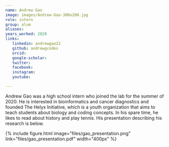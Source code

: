 ```yaml
---
name: Andrew Gao
image: images/Andrew-Gao-300x200.jpg
role: intern
group: alum
aliases:
years_worked: 2020
links:
   linkedin: andrewgao22
   github: andrewgcodes
   orcid: 
   google-scholar:
   twitter:
   facebook:
   instagram: 
   youtube:

---
```


Andrew Gao was a high school intern who joined the lab for the summer of 2020. He is interested in bioinformatics and cancer diagnostics and founded The Helyx Initiative, which is a youth organization that aims to teach students about biology and coding concepts. In his spare time, he likes to read about history and play tennis. His presentation describing his research is below.

{%
  include figure.html
  image="files/gao_presentation.png"
  link="files/gao_presentation.pdf"
  width="400px"
%}